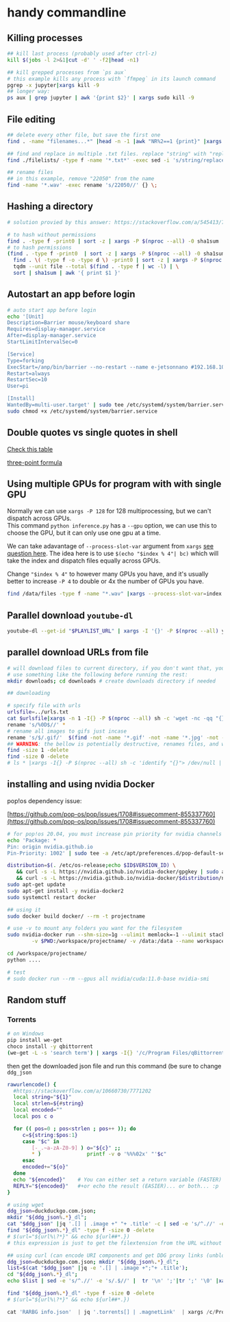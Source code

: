 # handy commandline

## Killing processes

```bash
## kill last process (probably used after ctrl-z)
kill $(jobs -l 2>&1|cut -d' ' -f2|head -n1)

## kill grepped processes from `ps aux`
# this example kills any process with `ffmpeg` in its launch command
pgrep -x jupyter|xargs kill -9 
## longer way:
ps aux | grep jupyter | awk '{print $2}' | xargs sudo kill -9
```

## File editing

```sh
## delete every other file, but save the first one
find . -name "filenames...*" |head -n -1 |awk "NR%2==1 {print}" |xargs -I{} rm {}

## find and replace in multiple .txt files. replace "string" with "replacement" 
find ./filelists/ -type f -name '*.txt*' -exec sed -i 's/string/replacement/g' {} \;

## rename files
## in this example, remove "22050" from the name
find -name '*.wav' -exec rename 's/22050//' {} \;
```

## Hashing a directory

```bash
# solution provied by this answer: https://stackoverflow.com/a/545413/7771202

# to hash without permissions
find . -type f -print0 | sort -z | xargs -P $(nproc --all) -0 sha1sum | tqdm --unit file --total $(find . -type f | wc -l) | sort | awk '{ print $1 }' | sha1sum
# to hash permissions
(find . -type f -print0  | sort -z | xargs -P $(nproc --all) -0 sha1sum | sort | awk '{ print $1 }'; 
  find . \( -type f -o -type d \) -print0 | sort -z | xargs -P $(nproc --all) -0 stat -c '%n %a') | \
  tqdm --unit file --total $(find . -type f | wc -l) | \
  sort | sha1sum | awk '{ print $1 }'

```

## Autostart an app before login

```bash
# auto start app before login
echo '[Unit]
Description=Barrier mouse/keyboard share
Requires=display-manager.service
After=display-manager.service
StartLimitIntervalSec=0

[Service]
Type=forking
ExecStart=/anp/bin/barrier --no-restart --name e-jetsonnano #192.168.10.12
Restart=always
RestartSec=10
User=pi

[Install]
WantedBy=multi-user.target' | sudo tee /etc/systemd/system/barrier.service
sudo chmod +x /etc/systemd/system/barrier.service
```

## Double quotes vs single quotes in shell

[Check this table](https://stackoverflow.com/a/42082956)

[three-point formula](https://stackoverflow.com/questions/10067266/when-to-wrap-quotes-around-a-shell-variable/42104627#42104627)

## Using multiple GPUs for program with with single GPU

Normally we can use `xargs -P 128` for 128 multiprocessing, but we can't dispatch across GPUs.  
This command `python inference.py` has a `--gpu` option, we can use this to choose the GPU, but it can only use one gpu at a time.

We can take adavantage of `--process-slot-var` argument from `xargs` [see question here](https://unix.stackexchange.com/questions/449224/how-can-i-get-the-index-of-the-xargs-parallel-processor).
The idea here is to use `$(echo "$index % 4"| bc)` which will take the index and dispatch files equally across GPUs.

Change `"$index % 4"` to however many GPUs you have, and it's usually better to increase `-P 4` to double or 4x the number of GPUs you have.

```sh
find /data/files -type f -name "*.wav" |xargs --process-slot-var=index -P 4 -I{} sh -c 'python inference.py --input "{}" --gpu $(echo "$index % 4"| bc)'
```
## Parallel download `youtube-dl`

```bash
youtube-dl --get-id "$PLAYLIST_URL" | xargs -I '{}' -P $(nproc --all) youtube-dl 'https://youtube.com/watch?v={}'
```

## parallel download URLs from file

```bash
# will download files to current directory, if you don't want that, you should cd to the the desired downloads folder
# use something like the following before running the rest:
mkdir downloads; cd downloads # create downloads directory if needed

## downloading

# specify file with urls
urlsfile=../urls.txt
cat $urlsfile|xargs -n 1 -I{} -P $(nproc --all) sh -c 'wget -nc -qq "{}" && echo ""' |tqdm --total $(cat $urlsfile|wc -l) --unit file >/dev/null
rename 's/%0D$//' *
# rename all images to gifs just incase
rename 's/$/.gif/'  $(find -not -name '*.gif' -not -name '*.jpg' -not -name '*.png' -not -name '*.gifv')
## WARNING: the bellow is potentially destructive, renames files, and will delete empty files, use with caution
find -size 1 -delete
find -size 0 -delete
# ls * |xargs -I{} -P $(nproc --all) sh -c 'identify "{}"> /dev/null || rm "{}"' 
```

## installing and using nvidia Docker

pop!os dependency issue:

[https://github.com/pop-os/pop/issues/1708#issuecomment-855337760](https://github.com/pop-os/pop/issues/1708#issuecomment-855337760)

```bash
# for pop!os 20.04, you must increase pin priority for nvidia channels using th following command
echo 'Package: *
Pin: origin nvidia.github.io
Pin-Priority: 1002' | sudo tee -a /etc/apt/preferences.d/pop-default-settings

distribution=$(. /etc/os-release;echo $ID$VERSION_ID) \
   && curl -s -L https://nvidia.github.io/nvidia-docker/gpgkey | sudo apt-key add - \
   && curl -s -L https://nvidia.github.io/nvidia-docker/$distribution/nvidia-docker.list | sudo tee /etc/apt/sources.list.d/nvidia-docker.list
sudo apt-get update
sudo apt-get install -y nvidia-docker2
sudo systemctl restart docker

## using it
sudo docker build docker/ --rm -t projectname

# use -v to mount any folders you want for the filesystem
sudo nvidia-docker run --shm-size=1g --ulimit memlock=-1 --ulimit stack=67108864 -it --rm --ipc=host \
		-v $PWD:/workspace/projectname/ -v /data:/data --name workspace projectname bash

cd /workspace/projectname/
python ....

# test
# sudo docker run --rm --gpus all nvidia/cuda:11.0-base nvidia-smi
```

## Random stuff

### Torrents

```bash
# on Windows
pip install we-get
choco install -y qbittorrent
(we-get -L -s 'search term') | xargs -I{} '/c/Program Files/qBittorrent/qbittorrent.exe' {}
```

then get the downloaded json file and run this command (be sure to change `ddg_json`

```bash
rawurlencode() {
  #https://stackoverflow.com/a/10660730/7771202
  local string="${1}"
  local strlen=${#string}
  local encoded=""
  local pos c o

  for (( pos=0 ; pos<strlen ; pos++ )); do
     c=${string:$pos:1}
     case "$c" in
        [-_.~a-zA-Z0-9] ) o="${c}" ;;
        * )               printf -v o '%%%02x' "'$c"
     esac
     encoded+="${o}"
  done
  echo "${encoded}"    # You can either set a return variable (FASTER) 
  REPLY="${encoded}"   #+or echo the result (EASIER)... or both... :p
}

# using wget
ddg_json=duckduckgo.com.json; 
mkdir "${ddg_json%.*}_dl"; 
cat "$ddg_json" |jq '.[] | .image +" "+ .title' -c | sed -e 's/^.//' -e 's/.$//' | while read -r url name ;do (wget -nc -O "${ddg_json%.*}_dl/${name}.$(url="${url%\?*}" && echo ${url##*.})" "https://external-content.duckduckgo.com/iu/?u=$( rawurlencode $url)&f=1" & ) && echo '' ; done; 
find "${ddg_json%.*}_dl" -type f -size 0 -delete
# $(url="${url%\?*}" && echo ${url##*.})
# this expression is just to get the filextension from the URL without the leading "?"

## using curl (can encode URI components and get DDG proxy links (unblocks images)
ddg_json=duckduckgo.com.json; mkdir "${ddg_json%.*}_dl";
list=$(cat "$ddg_json" |jq -e '.[] | .image +";"+ .title');
cd "${ddg_json%.*}_dl";
echo $list | sed -e 's/^.//' -e 's/.$//' |  tr '\n' ';'|tr ';' '\0' |xargs -P 10 -n2  -0 sh -c 'wget -nc -O "${2}.$(url="${1%\?*}" && echo ${url##*.})" "https://external-content.duckduckgo.com/iu/?u=$( rawurlencode $url)&f=1" | echo "" ' sh | tqdm --unit image --total $(echo $list |wc -l) > /dev/null

find "${ddg_json%.*}_dl" -type f -size 0 -delete
# $(url="${url%\?*}" && echo ${url##*.})

```

```jsx
cat 'RARBG info.json'  | jq '.torrents[] | .magnetLink'  | xargs /c/Program\ Files/qBittorrent/qbittorrent.exe
```

